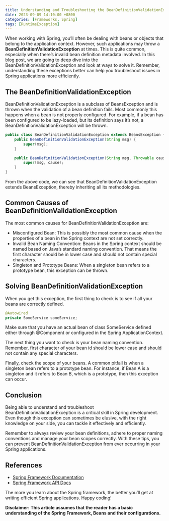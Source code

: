 ```yaml
---
title: Understanding and Troubleshooting the BeanDefinitionValidationException in Spring
date: 2023-09-09 14:10:00 +0800
categories: [Frameworks, Spring]
tags: [RuntimeException]
---
```


When working with Spring, you’ll often be dealing with beans or objects that belong to the application context. However, such applications may throw a **BeanDefinitionValidationException** at times. This is quite common, especially when there’s invalid bean definition metadata involved. In this blog post, we are going to deep dive into the BeanDefinitionValidationException and look at ways to solve it. Remember, understanding these exceptions better can help you troubleshoot issues in Spring applications more efficiently.

## The BeanDefinitionValidationException

BeanDefinitionValidationException is a subclass of BeansException and is thrown when the validation of a bean definition fails. Most commonly this happens when a bean is not properly configured. For example, if a bean has been configured to be lazy-loaded, but its definition says it’s not, a BeanDefinitionValidationException will be thrown.

```java
public class BeanDefinitionValidationException extends BeansException {
    public BeanDefinitionValidationException(String msg) {
        super(msg);
    }

    public BeanDefinitionValidationException(String msg, Throwable cause) {
        super(msg, cause);
    }
}
```
From the above code, we can see that BeanDefinitionValidationException extends BeansException, thereby inheriting all its methodologies.

## Common Causes of BeanDefinitionValidationException

The most common causes for BeanDefinitionValidationException are:

- Misconfigured Bean: This is possibly the most common cause when the properties of a bean in the Spring context are not set correctly.
- Invalid Bean Naming Convention: Beans in the Spring context should be named based on Java’s standard naming convention. That means the first character should be in lower case and should not contain special characters.
- Singleton and Prototype Beans: When a singleton bean refers to a prototype bean, this exception can be thrown.

## Solving BeanDefinitionValidationException

When you get this exception, the first thing to check is to see if all your beans are correctly defined.

```java
@Autowired
private SomeService someService;
```
Make sure that you have an actual bean of class SomeService defined either through @Component or configured in the Spring ApplicationContext.

The next thing you want to check is your bean naming convention. Remember, first character of your bean id should be lower case and should not contain any special characters.

Finally, check the scope of your beans. A common pitfall is when a singleton bean refers to a prototype bean. For instance, if Bean A is a singleton and it refers to Bean B, which is a prototype, then this exception can occur.

## Conclusion

Being able to understand and troubleshoot BeanDefinitionValidationException is a critical skill in Spring development. Even though this exception can sometimes be elusive, with the right knowledge on your side, you can tackle it effectively and efficiently.

Remember to always review your bean definitions, adhere to proper naming conventions and manage your bean scopes correctly. With these tips, you can prevent BeanDefinitionValidationException from ever occurring in your Spring applications.

## References

- [Spring Framework Documentation](https://spring.io/docs)
- [Spring Framework API Docs](https://docs.spring.io/spring-framework/docs/current/javadoc-api/)

The more you learn about the Spring framework, the better you’ll get at writing efficient Spring applications. Happy coding!

**Disclaimer: This article assumes that the reader has a basic understanding of the Spring Framework, Beans and their configurations.**

